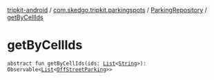 [tripkit-android](../../index.md) / [com.skedgo.tripkit.parkingspots](../index.md) / [ParkingRepository](index.md) / [getByCellIds](./get-by-cell-ids.md)

# getByCellIds

`abstract fun getByCellIds(ids: `[`List`](https://kotlinlang.org/api/latest/jvm/stdlib/kotlin.collections/-list/index.html)`<`[`String`](https://kotlinlang.org/api/latest/jvm/stdlib/kotlin/-string/index.html)`>): Observable<`[`List`](https://kotlinlang.org/api/latest/jvm/stdlib/kotlin.collections/-list/index.html)`<`[`OffStreetParking`](../../com.skedgo.tripkit.parkingspots.models/-off-street-parking/index.md)`>>`